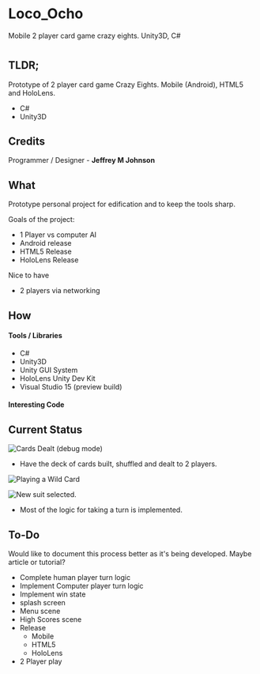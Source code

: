 # Loco_Ocho
Mobile 2 player card game crazy eights. Unity3D, C#
# 
## TLDR;
Prototype of 2 player card game Crazy Eights. Mobile (Android), HTML5 and 
HoloLens. 
* C#
* Unity3D

## Credits
Programmer / Designer - **Jeffrey M Johnson**

## What
Prototype personal project for edification and to keep the tools sharp.

Goals of the project:
* 1 Player vs computer AI
* Android release
* HTML5 Release
* HoloLens Release

Nice to have
* 2 players via networking


## How
#### Tools / Libraries
* C#
* Unity3D
* Unity GUI System
* HoloLens Unity Dev Kit
* Visual Studio 15 (preview build)

#### Interesting Code

## Current Status
![Cards Dealt (debug mode)](https://github.com/JeffreyMJohnson/Loco_Ocho/tree/dev/readme_resources/opening_deal.png "Cards Dealt (debug mode)")
* Have the deck of cards built, shuffled and dealt to 2 players. 

![Playing a Wild Card](https://github.com/JeffreyMJohnson/Loco_Ocho/tree/dev/readme_resources/playing_wild.png "Playing a Wild Card")

![New suit selected.](https://github.com/JeffreyMJohnson/Loco_Ocho/tree/dev/readme_resources/suit_selected.png "New suit selected.")
* Most of the logic for taking a turn is implemented.

## To-Do
Would like to document this process better as it's being developed. Maybe article or tutorial?
* Complete human player turn logic
* Implement Computer player turn logic
* Implement win state
* splash screen
* Menu scene
* High Scores scene
* Release
	* Mobile
	* HTML5
	* HoloLens
* 2 Player play

